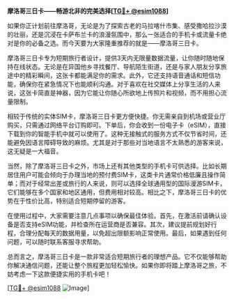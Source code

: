 **摩洛哥三日卡——畅游北非的完美选择[[TG💪+ @esim1088](https://t.me/s/esim1088)]**

如果你正计划前往摩洛哥，无论是为了探索古老的马拉喀什市集、感受撒哈拉沙漠的壮丽，还是沉浸在卡萨布兰卡的浪漫氛围中，那么一张适合的手机卡或流量卡绝对是你的必备之选。而今天要为大家隆重推荐的就是——摩洛哥三日卡。

摩洛哥三日卡专为短期旅行者设计，提供3天内无限量数据流量，让你随时随地保持在线状态。无论是在异国他乡寻找餐厅、导航陌生街道，还是与家人朋友分享旅途中的精彩瞬间，这张卡都能满足你的需求。此外，它还支持语音通话和短信功能，确保你在紧急情况下也能顺利沟通。对于喜欢在社交媒体上分享生活的人来说，这张卡简直是神器，因为它能让你随心所欲地上传照片和视频，而不用担心流量限制。

相较于传统的实体SIM卡，摩洛哥三日卡更方便快捷。你无需亲自到机场或营业厅购买，只需通过网络平台订购即可。下单后，你会收到一份电子卡（eSIM），直接下载到你的智能手机中就可以使用了。这种无接触式的服务方式不仅节省时间，还能避免因语言障碍导致的麻烦。尤其是对于那些对当地语言不太熟悉的游客来说，这无疑是一大福音。

当然，除了摩洛哥三日卡之外，市场上还有其他类型的手机卡可供选择。比如长期居住用户可能会倾向于办理当地的预付费SIM卡，这类卡片通常价格低廉且操作简单；而对于经常出差或旅行的人来说，则可以选择全球通用型的国际漫游SIM卡，它们能够在多个国家和地区通用，但费用相对较高。相比之下，摩洛哥三日卡的优势在于性价比高，特别适合短期停留的游客。

在使用过程中，大家需要注意几点事项以确保最佳体验。首先，在激活前请确认设备是否支持eSIM功能，并检查所在运营商是否兼容。其次，建议提前规划好行程，合理分配每天的数据用量，以免超出限额影响正常使用。最后，如果遇到任何问题，可以随时联系客服寻求帮助。

总而言之，摩洛哥三日卡是一款非常适合短期旅行者的理想产品。它不仅能够帮助你解决通信问题，还能让整个旅程更加轻松愉快。如果你即将踏上摩洛哥之旅，不妨考虑一下这款便捷实用的手机卡吧！

[[TG💪+ @esim1088](https://t.me/s/esim1088) ![Image](https://i.postimg.cc/4NQfJmqS/Snipaste-2025-05-13-00-14-12.png)]